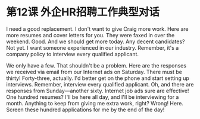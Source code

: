 # 第12课 外企HR招聘工作典型对话

I need a good replacement. I don't want to give Craig more work.
Here are more resumes and cover letters for you. They were faxed in over the weekend.
Good. And we should get more today.
Any decent candidates?
Not yet. I want someone experienced in our industry.
Remember, it's a company policy to interview every qualified applicant.



We only have a few. That shouldn't be a problem.
Here are the responses we received via email from our Internet ads on Saturday.
There must be thirty!
Forty-three, actually.
I'd better get on the phone and start setting up interviews.
Remember, interview every qualified applicant.
Oh, and there are responses from Sunday—another sixty. Internet job ads sure are effective!
One hundred resumes? I'll be here all day, and I'll be interviewing for a month.
Anything to keep from giving me extra work, right?
Wrong! Here. Screen these hundred applications for me by the end of the day!